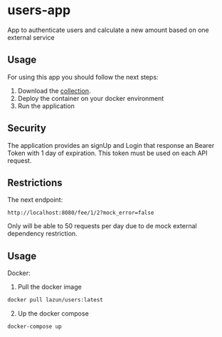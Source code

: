 # users-app
App to authenticate users and calculate a new amount based on one external service

## Usage
For using this app you should follow the next steps:

1. Download the [collection](https://www.getpostman.com/collections/94919faf38f8a10d9a7f).
2. Deploy the container on your docker environment
3. Run the application

## Security
The application provides an signUp and Login that response an Bearer Token with 1 day of expiration. This token must 
be used on each API request.

## Restrictions
The next endpoint:
```
http://localhost:8080/fee/1/2?mock_error=false
```
Only will be able to 50 requests per day due to de mock external dependency restriction.

## Usage
Docker:
1. Pull the docker image
```bash
docker pull lazun/users:latest
```

2. Up the docker compose

```bash
docker-compose up
```





